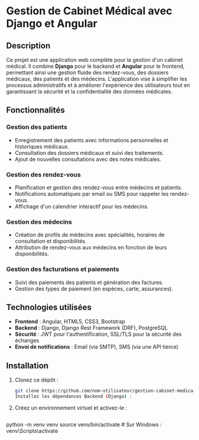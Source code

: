 # Gestion de Cabinet Médical avec Django et Angular

## Description

Ce projet est une application web complète pour la gestion d'un cabinet médical. Il combine **Django** pour le backend et **Angular** pour le frontend, permettant ainsi une gestion fluide des rendez-vous, des dossiers médicaux, des patients et des médecins. L'application vise à simplifier les processus administratifs et à améliorer l'expérience des utilisateurs tout en garantissant la sécurité et la confidentialité des données médicales.

## Fonctionnalités

### Gestion des patients
- Enregistrement des patients avec informations personnelles et historiques médicaux.
- Consultation des dossiers médicaux et suivi des traitements.
- Ajout de nouvelles consultations avec des notes médicales.

### Gestion des rendez-vous
- Planification et gestion des rendez-vous entre médecins et patients.
- Notifications automatiques par email ou SMS pour rappeler les rendez-vous.
- Affichage d'un calendrier interactif pour les médecins.

### Gestion des médecins
- Création de profils de médecins avec spécialités, horaires de consultation et disponibilités.
- Attribution de rendez-vous aux médecins en fonction de leurs disponibilités.

### Gestion des facturations et paiements
- Suivi des paiements des patients et génération des factures.
- Gestion des types de paiement (en espèces, carte, assurances).

## Technologies utilisées

- **Frontend** : Angular, HTML5, CSS3, Bootstrap
- **Backend** : Django, Django Rest Framework (DRF), PostgreSQL
- **Sécurité** : JWT pour l'authentification, SSL/TLS pour la sécurité des échanges
- **Envoi de notifications** : Email (via SMTP), SMS (via une API tierce)

## Installation

1. Clonez ce dépôt :
   ```bash
   git clone https://github.com/nom-utilisateur/gestion-cabinet-medical.git
   Installez les dépendances Backend (Django) :
2. Créez un environnement virtuel et activez-le :
    ```bash
 python -m venv venv
source venv/bin/activate  # Sur Windows : venv\Scripts\activate

